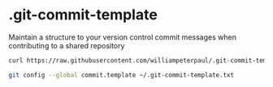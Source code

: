 # .git-commit-template

Maintain a structure to your version control commit messages when contributing to a shared repository


```bash 
curl https://raw.githubusercontent.com/williampeterpaul/.git-commit-template/master/.git-commit-template.txt >> ~/.git-commit-template.txt

git config --global commit.template ~/.git-commit-template.txt
```
